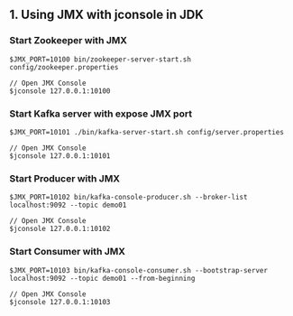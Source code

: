 ## 1. Using JMX with jconsole in JDK

### Start Zookeeper with JMX
```
$JMX_PORT=10100 bin/zookeeper-server-start.sh config/zookeeper.properties

// Open JMX Console
$jconsole 127.0.0.1:10100
```

### Start Kafka server with expose JMX port
```
$JMX_PORT=10101 ./bin/kafka-server-start.sh config/server.properties

// Open JMX Console
$jconsole 127.0.0.1:10101
```

### Start Producer with JMX
```
$JMX_PORT=10102 bin/kafka-console-producer.sh --broker-list localhost:9092 --topic demo01

// Open JMX Console
$jconsole 127.0.0.1:10102
```

### Start Consumer with JMX
```
$JMX_PORT=10103 bin/kafka-console-consumer.sh --bootstrap-server localhost:9092 --topic demo01 --from-beginning

// Open JMX Console
$jconsole 127.0.0.1:10103
```